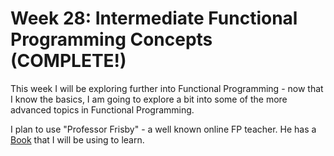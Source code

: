 # Week 28:  Intermediate Functional Programming Concepts (COMPLETE!)

This week I will be exploring further into Functional Programming -
now that I know the basics, I am going to explore a bit into some of the
more advanced topics in Functional Programming.

I plan to use "Professor Frisby" - a well known online FP teacher.  He has a
[Book](https://mostly-adequate.gitbooks.io/mostly-adequate-guide/) that I
will be using to learn.
